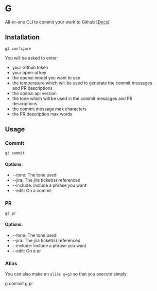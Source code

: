 # G
All-in-one CLI to commit your work to Github [[Docs](https://docs.google.com/presentation/d/1BZN4cfeGYR9U4UjXF6wH_-x9l8DwGOgJRZr7UDKXiMQ/)]

## Installation
```bash
g3 configure
```

You will be asked to enter:
- your Github token 
- your open-ai key
- the openai model you want to use
- the temperature which will be used to generate the commit messages and PR descriptions
- the openai api version
- the tone which will be used in the commit messages and PR descriptions
- the commit message max characters
- the PR description max words


## Usage

### Commit

```bash
g3 commit
```

#### Options:
- --tone: The tone used
- --jira: The jira ticket(s) referenced
- --include: Include a phrase you want
- --edit: On a commit

### PR

```bash
g3 pr
```

#### Options:
- --tone: The tone used
- --jira: The jira ticket(s) referenced
- --include: Include a phrase you want
- --edit: On a pr


### Alias

You can also make an `alias g=g3` so that you execute simply:

g commit
g pr
